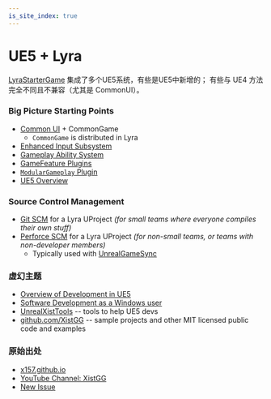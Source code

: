 ```yaml
---
is_site_index: true
---
```



# UE5 + Lyra
[LyraStarterGame](/UE5/LyraStarterGame/)
集成了多个UE5系统，有些是UE5中新增的； 有些与 UE4 方法完全不同且不兼容（尤其是 CommonUI）。


### Big Picture Starting Points

- [Common UI](/UE5/CommonUI/) + CommonGame
  - `CommonGame` is distributed in Lyra
- [Enhanced Input Subsystem](/UE5/EnhancedInput/)
- [Gameplay Ability System](/UE5/GameplayAbilitySystem/)
- [GameFeature Plugins](/UE5/GameFeatures/)
- [`ModularGameplay` Plugin](/UE5/ModularGameplay/)
- [UE5 Overview](/UE5/)

### Source Control Management

- [Git SCM](/Git/) for a Lyra UProject *(for small teams where everyone compiles their own stuff)*
- [Perforce SCM](/Perforce/) for a Lyra UProject *(for non-small teams, or teams with non-developer members)*
  - Typically used with [UnrealGameSync](https://docs.unrealengine.com/4.26/en-US/ProductionPipelines/DeployingTheEngine/UnrealGameSync/)

### 虚幻主题

- [Overview of Development in UE5](/UE5/Dev/)
- [Software Development as a Windows user](/Windows/)
- [UnrealXistTools](/UnrealXistTools/) -- tools to help UE5 devs
- [github.com/XistGG](https://github.com/XistGG) -- sample projects and other MIT licensed public code and examples


### 原始出处

-  [x157.github.io](https://x157.github.io)  
-  [YouTube Channel: XistGG](https://youtube.com/c/XistGG)  
-  [New Issue](https://github.com/x157/x157.github.io/labels/tutorial%20request)
